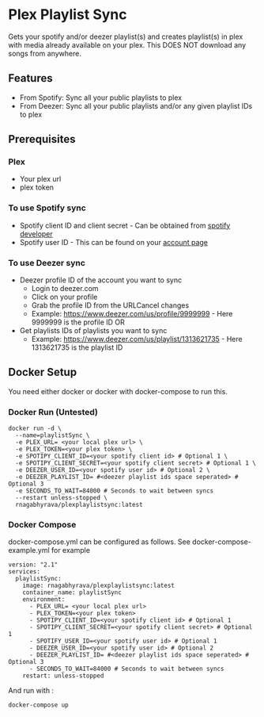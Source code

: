 # Plex Playlist Sync

Gets your spotify and/or deezer playlist(s) and creates playlist(s) in plex with media already available on your plex. This DOES NOT download any songs from anywhere.

## Features
* From Spotify: Sync all your public playlists to plex
* From Deezer: Sync all your public playlists and/or any given playlist IDs to plex

## Prerequisites
### Plex
* Your plex url
* plex token

### To use Spotify sync
* Spotify client ID and client secret - Can be obtained from [spotify developer](https://developer.spotify.com/dashboard/login)
* Spotify user ID - This can be found on your [account page](https://www.spotify.com/us/account/overview/)

### To use Deezer sync
* Deezer profile ID of the account you want to sync
  * Login to deezer.com
  * Click on your profile
  * Grab the profile ID from the URLCancel changes
  *  Example: https://www.deezer.com/us/profile/9999999 - Here 9999999 is the profile ID
OR
* Get playlists IDs of playlists you want to sync
  *  Example: https://www.deezer.com/us/playlist/1313621735 - Here 1313621735 is the playlist ID

## Docker Setup
You need either docker or docker with docker-compose to run this.

### Docker Run (Untested)

```
docker run -d \
  --name=playlistSync \
  -e PLEX_URL= <your local plex url> \
  -e PLEX_TOKEN=<your plex token> \
  -e SPOTIPY_CLIENT_ID=<your spotify client id> # Optional 1 \
  -e SPOTIPY_CLIENT_SECRET=<your spotify client secret> # Optional 1 \
  -e DEEZER_USER_ID=<your spotify user id> # Optional 2 \
  -e DEEZER_PLAYLIST_ID= #<deezer playlist ids space seperated> # Optional 3
  -e SECONDS_TO_WAIT=84000 # Seconds to wait between syncs
  --restart unless-stopped \
  rnagabhyrava/plexplaylistsync:latest
```

### Docker Compose

docker-compose.yml can be configured as follows. See docker-compose-example.yml for example
```
version: "2.1"
services:
  playlistSync:
    image: rnagabhyrava/plexplaylistsync:latest
    container_name: playlistSync
    environment:
      - PLEX_URL= <your local plex url>
      - PLEX_TOKEN=<your plex token>
      - SPOTIPY_CLIENT_ID=<your spotify client id> # Optional 1
      - SPOTIPY_CLIENT_SECRET=<your spotify client secret> # Optional 1
      - SPOTIFY_USER_ID=<your spotify user id> # Optional 1
      - DEEZER_USER_ID=<your spotify user id> # Optional 2
      - DEEZER_PLAYLIST_ID= #<deezer playlist ids space seperated> # Optional 3
      - SECONDS_TO_WAIT=84000 # Seconds to wait between syncs
    restart: unless-stopped
```
And run with :
```
docker-compose up
```
